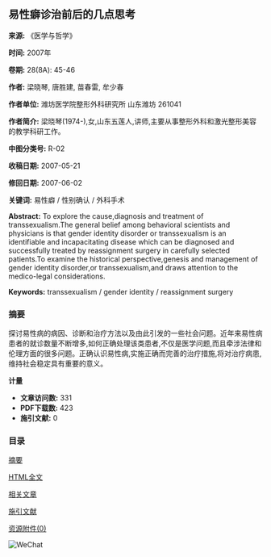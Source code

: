 ## 易性癖诊治前后的几点思考

**来源:** 《医学与哲学》

**时间:** 2007年

**卷期:** 28(8A): 45-46

**作者:** 梁晓琴, 唐胜建, 苗春雷, 牟少春

**作者单位:** 潍坊医学院整形外科研究所 山东潍坊 261041

**作者简介:** 梁晓琴(1974-),女,山东五莲人,讲师,主要从事整形外科和激光整形美容的教学科研工作。

**中图分类号:** R-02

**收稿日期:** 2007-05-21

**修回日期:** 2007-06-02

**关键词:** 易性癖 / 性别确认 / 外科手术

**Abstract:** To explore the cause,diagnosis and treatment of transsexualism.The general belief among behavioral scientists and physicians is that gender identity disorder or transsexualism is an identifiable and incapacitating disease which can be diagnosed and successfully treated by reassignment surgery in carefully selected patients.To examine the historical perspective,genesis and management of gender identity disorder,or transsexualism,and draws attention to the medico-legal considerations.

**Keywords:** transsexualism / gender identity / reassignment surgery

### 摘要

探讨易性病的病因、诊断和治疗方法以及由此引发的一些社会问题。近年来易性病患者的就诊数量不断增多,如何正确处理该类患者,不仅是医学问题,而且牵涉法律和伦理方面的很多问题。正确认识易性病,实施正确而完善的治疗措施,将对治疗病患,维持社会稳定具有重要的意义。

**计量**

*   **文章访问数:** 331
*   **PDF下载数:** 423
*   **施引文献:** 0

### 目录

[摘要](javascript:void\(0\);)

[HTML全文](javascript:void\(0\);)

[相关文章](javascript:void\(0\);)

[施引文献](javascript:void\(0\);)

[资源附件(0)](javascript:void\(0\);)

![WeChat](/public/createQRCodeGenerator?url=https://yizhe.dmu.edu.cn/article/id/6413b712fa89b2af1f876485)
